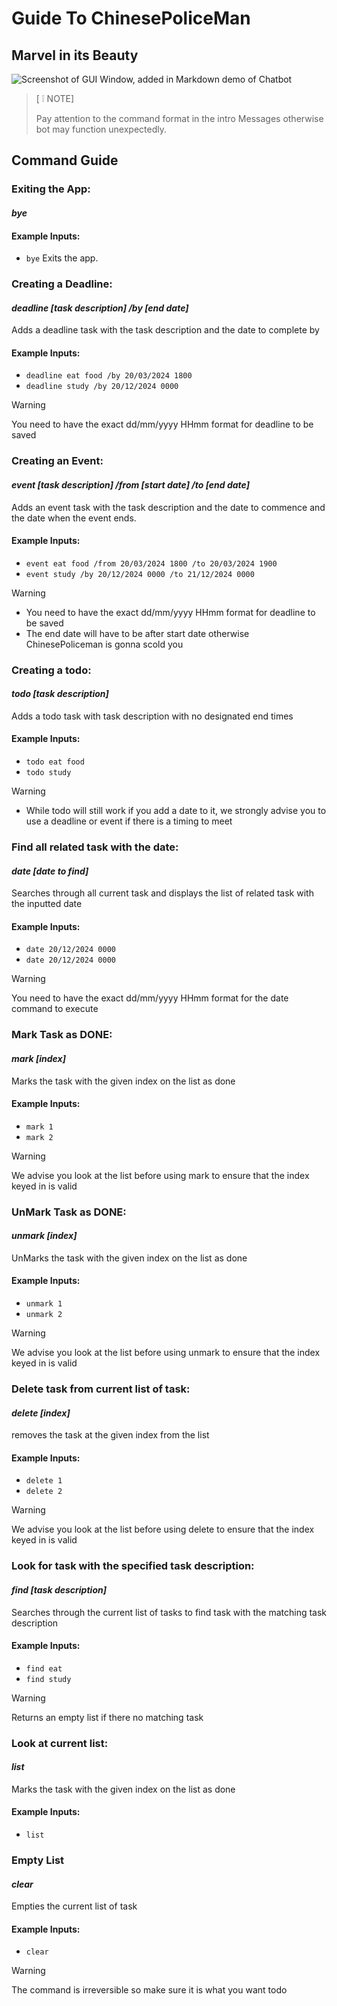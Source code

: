 # Guide To ChinesePoliceMan

## Marvel in its Beauty
![Screenshot of GUI Window, added in Markdown demo of Chatbot](./UI.png)

> [ :grey_exclamation: NOTE]
>
> Pay attention to the command format in the intro Messages otherwise
> bot may function unexpectedly.

## Command Guide

### Exiting the App:
#### *bye*

#### Example Inputs:
- `bye`
  Exits the app.

### Creating a Deadline:
#### *deadline [task description] /by [end date]*

Adds a deadline task with the task description and the date to complete by

#### Example Inputs:
- `deadline eat food /by 20/03/2024 1800`
- `deadline study /by 20/12/2024 0000`
>[!WARNING]
>
> You need to have the exact dd/mm/yyyy HHmm format for deadline to be saved


### Creating an Event:
#### *event [task description] /from [start date] /to [end date]*

Adds an event task with the task description and the date to commence and the date when the event ends.

#### Example Inputs:
- `event eat food /from 20/03/2024 1800 /to 20/03/2024 1900`
- `event study /by 20/12/2024 0000 /to 21/12/2024 0000`
>[!WARNING]
>
> - You need to have the exact dd/mm/yyyy HHmm format for deadline to be saved
> - The end date will have to be after start date otherwise ChinesePoliceman is gonna scold you

### Creating a todo:
#### *todo [task description]*

Adds a todo task with task description with no designated end times

#### Example Inputs:
- `todo eat food`
- `todo study`
>[!WARNING]
>
> - While todo will still work if you add a date to it, we strongly advise you to use a deadline or event if there is a timing to meet

### Find all related task with the date:
#### *date [date to find]*

Searches through all current task and displays the list of related task with the inputted date

#### Example Inputs:
- `date 20/12/2024 0000`
- `date 20/12/2024 0000`
>[!WARNING]
>
> You need to have the exact dd/mm/yyyy HHmm format for the date command to execute

### Mark Task as DONE:
#### *mark [index]*

Marks the task with the given index on the list as done

#### Example Inputs:
- `mark 1`
- `mark 2`
>[!WARNING]
>
>We advise you look at the list before using mark to ensure that the index keyed in is valid

### UnMark Task as DONE:
#### *unmark [index]*

UnMarks the task with the given index on the list as done

#### Example Inputs:
- `unmark 1`
- `unmark 2`
>[!WARNING]
>
>We advise you look at the list before using unmark to ensure that the index keyed in is valid

### Delete task from current list of task:
#### *delete [index]*

removes the task at the given index from the list

#### Example Inputs:
- `delete 1`
- `delete 2`
>[!WARNING]
>
>We advise you look at the list before using delete to ensure that the index keyed in is valid

### Look for task with the specified task description:
#### *find [task description]*
Searches through the current list of tasks to find task with the matching task description

#### Example Inputs:
- `find eat`
- `find study `
>[!WARNING]
>
>Returns an empty list if there no matching task

### Look at current list:
#### *list*

Marks the task with the given index on the list as done

#### Example Inputs:
- `list`

### Empty List
#### *clear*

Empties the current list of task

#### Example Inputs:
- `clear`
>[!WARNING]
>
>The command is irreversible so make sure it is what you want todo
